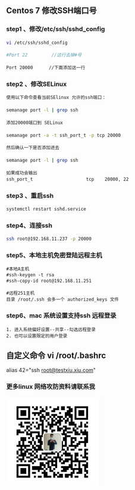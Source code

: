 
## Centos 7 修改SSH端口号

### step1 、修改/etc/ssh/sshd_config
```bash
vi /etc/ssh/sshd_config

#Port 22         //这行去掉#号

Port 20000      //下面添加这一行

```

### step2 、修改SELinux

```bash
使用以下命令查看当前SElinux 允许的ssh端口：

semanage port -l | grep ssh

添加20000端口到 SELinux

semanage port -a -t ssh_port_t -p tcp 20000

然后确认一下是否添加进去

semanage port -l | grep ssh

如果成功会输出
ssh_port_t                    tcp    20000, 22

```

### step3 、重启ssh
```bash
systemctl restart sshd.service

```
### step4、连接ssh
```bash
ssh root@192.168.11.237 -p 20000
```

### step5、本地主机免密登陆远程主机
    #本地A主机
    #ssh-keygen -t rsa
    #ssh-copy-id root@192.168.11.251

    #远程251主机
    目录 /root/.ssh 会多一个 authorized_keys 文件

### step6、mac 系统设置支持ssh 远程登录
    1. 进入系统偏好设置--共享--勾选远程登录
    2. 也可以设置限定的用户登录

## 自定义命令 vi /root/.bashrc

alias 42="ssh root@testxiu.xiu.com"



### 更多linux 网络攻防资料请联系我

<img src="my.jpg" width="50%" height="50%"/>
